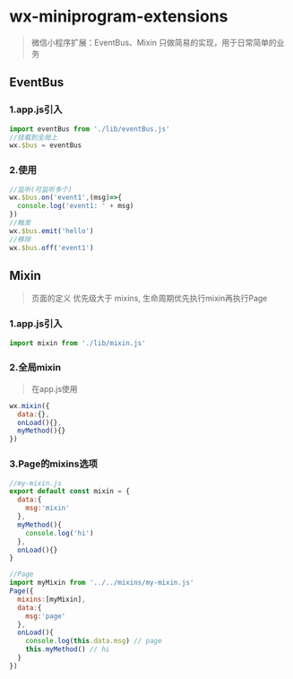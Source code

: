 # wx-miniprogram-extensions
>微信小程序扩展：EventBus、Mixin
>只做简易的实现，用于日常简单的业务

## EventBus
### 1.app.js引入
```javascript
import eventBus from './lib/eventBus.js'
//挂载到全局上
wx.$bus = eventBus
```
### 2.使用
```javascript
//监听(可监听多个)
wx.$bus.on('event1',(msg)=>{
  console.log('event1: ' + msg)
})
//触发
wx.$bus.emit('hello')
//移除
wx.$bus.off('event1')
```

## Mixin
> 页面的定义 优先级大于 mixins, 生命周期优先执行mixin再执行Page
### 1.app.js引入
```javascript
import mixin from './lib/mixin.js'
```
### 2.全局mixin
> 在app.js使用
```javascript
wx.mixin({
  data:{},
  onLoad(){},
  myMethod(){}
})
```

### 3.Page的mixins选项
```javascript
//my-mixin.js
export default const mixin = {
  data:{
    msg:'mixin'
  },
  myMethod(){
    console.log('hi')
  },
  onLoad(){}
}
```
```javascript
//Page
import myMixin from '../../mixins/my-mixin.js'
Page({
  mixins:[myMixin],
  data:{
    msg:'page'
  },
  onLoad(){
    console.log(this.data.msg) // page
    this.myMethod() // hi
  }
})
```

